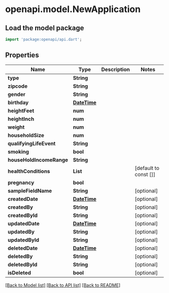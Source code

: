 # openapi.model.NewApplication

## Load the model package
```dart
import 'package:openapi/api.dart';
```

## Properties
Name | Type | Description | Notes
------------ | ------------- | ------------- | -------------
**type** | **String** |  | 
**zipcode** | **String** |  | 
**gender** | **String** |  | 
**birthday** | [**DateTime**](DateTime.md) |  | 
**heightFeet** | **num** |  | 
**heightInch** | **num** |  | 
**weight** | **num** |  | 
**householdSize** | **num** |  | 
**qualifyingLifeEvent** | **String** |  | 
**smoking** | **bool** |  | 
**houseHoldIncomeRange** | **String** |  | 
**healthConditions** | **List<String>** |  | [default to const []]
**pregnancy** | **bool** |  | 
**sampleFieldName** | **String** |  | [optional] 
**createdDate** | [**DateTime**](DateTime.md) |  | [optional] 
**createdBy** | **String** |  | [optional] 
**createdById** | **String** |  | [optional] 
**updatedDate** | [**DateTime**](DateTime.md) |  | [optional] 
**updatedBy** | **String** |  | [optional] 
**updatedById** | **String** |  | [optional] 
**deletedDate** | [**DateTime**](DateTime.md) |  | [optional] 
**deletedBy** | **String** |  | [optional] 
**deletedById** | **String** |  | [optional] 
**isDeleted** | **bool** |  | [optional] 

[[Back to Model list]](../README.md#documentation-for-models) [[Back to API list]](../README.md#documentation-for-api-endpoints) [[Back to README]](../README.md)


